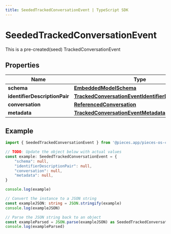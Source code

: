 ```yaml
---
title: SeededTrackedConversationEvent | TypeScript SDK
---
```



# SeededTrackedConversationEvent

This is a pre-created(seed) TrackedConversationEvent

## Properties

Name | Type
------------ | -------------
**schema** | [**EmbeddedModelSchema**](EmbeddedModelSchema)
**identifierDescriptionPair** | [**TrackedConversationEventIdentifierDescriptionPairs**](TrackedConversationEventIdentifierDescriptionPairs)
**conversation** | [**ReferencedConversation**](ReferencedConversation)
**metadata** | [**TrackedConversationEventMetadata**](TrackedConversationEventMetadata)

## Example

```typescript
import { SeededTrackedConversationEvent } from '@pieces.app/pieces-os-client'

// TODO: Update the object below with actual values
const example: SeededTrackedConversationEvent = {
    "schema": null,
    "identifierDescriptionPair": null,
    "conversation": null,
    "metadata": null,
}

console.log(example)

// Convert the instance to a JSON string
const exampleJSON: string = JSON.stringify(example)
console.log(exampleJSON)

// Parse the JSON string back to an object
const exampleParsed = JSON.parse(exampleJSON) as SeededTrackedConversationEvent
console.log(exampleParsed)
```


